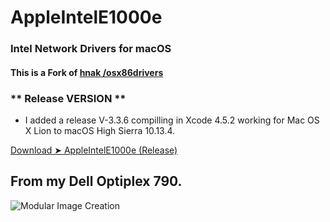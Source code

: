 # AppleIntelE1000e

### Intel Network Drivers for macOS

#### This is a Fork of [hnak /osx86drivers](https://sourceforge.net/projects/osx86drivers/)


###  ** Release VERSION **

- I added a release V-3.3.6  compilling in Xcode 4.5.2 working for Mac OS X Lion to macOS High Sierra 10.13.4.

[Download ➤ AppleIntelE1000e (Release)](https://github.com/chris1111/AppleIntelE1000e/releases/tag/V3.3.6)

## From my Dell Optiplex 790.

![Modular Image Creation](https://i62.servimg.com/u/f62/18/50/18/69/captu461.png)


